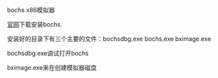 bochs x86模拟器

[官网](https://bochs.sourceforge.io/)下载安装bochs.

安装好的目录下有三个主要的文件：bochsdbg.exe bochs.exe bximage.exe

bochsdbg.exe调试打开bochs

bximage.exe来在创建模拟器磁盘



